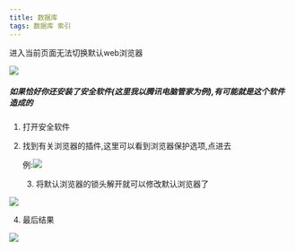 ```yaml
---
title: 数据库
tags: 数据库 索引
---
```


进入当前页面无法切换默认web浏览器

![](C:\Users\TZB\Desktop\tongzebin.github.io\assets\img\20191016\2.png)





##### 如果恰好你还安装了安全软件(这里我以腾讯电脑管家为例),有可能就是这个软件造成的 

1. 打开安全软件

2. 找到有关浏览器的插件,这里可以看到浏览器保护选项,点进去

   例:![](C:\Users\TZB\Desktop\tongzebin.github.io\assets\img\20191016\20191016172446.png)



 	3.  将默认浏览器的锁头解开就可以修改默认浏览器了

![](C:\Users\TZB\Desktop\tongzebin.github.io\assets\img\20191016\20191016172656.png)





4. 最后结果

![](C:\Users\TZB\Desktop\tongzebin.github.io\assets\img\20191016\20191016173023.png)

